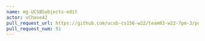 ```yaml
---
name: mg-UCSBSubjects-edit
actor: vChase42
pull_request_url: https://github.com/ucsb-cs156-w22/team03-w22-7pm-3/pull/51
pull_request_num: 51
---
```

